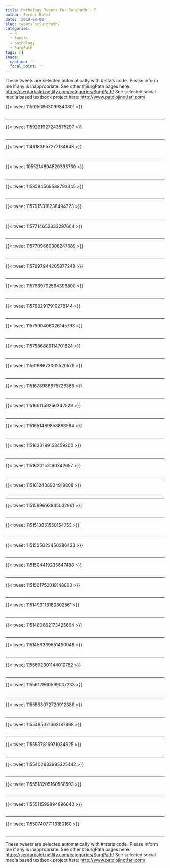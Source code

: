 ```yaml
---
title: Pathology Tweets For SurgPath - 7
author: Serdar Balci
date: '2019-08-08'
slug: tweetsForSurgPath7
categories:
  - R
  - tweets
  - pathology
  - SurgPath
tags: []
image:
  caption: ''
  focal_point: ''
---
```



These tweets are selected automatically with #rstats code. Please inform me if any is inappropriate.
See other #SurgPath pages here: https://serdarbalci.netlify.com/categories/SurgPath/ 
See selected social media based textbook project here: http://www.patolojinotlari.com/

{{< tweet 1159150963099340801 >}}
<br>
<br>
<hr>
{{< tweet 1159291927243575297 >}}
<br>
<br>
<hr>
{{< tweet 1149183957277134848 >}}
<br>
<br>
<hr>
{{< tweet 1055214894520393730 >}}
<br>
<br>
<hr>
{{< tweet 1158584569588793345 >}}
<br>
<br>
<hr>
{{< tweet 1157915318238494723 >}}
<br>
<br>
<hr>
{{< tweet 1157714652333297664 >}}
<br>
<br>
<hr>
{{< tweet 1157709660306247689 >}}
<br>
<br>
<hr>
{{< tweet 1157697944205877248 >}}
<br>
<br>
<hr>
{{< tweet 1157689792584396800 >}}
<br>
<br>
<hr>
{{< tweet 1157682917910278144 >}}
<br>
<br>
<hr>
{{< tweet 1157590406026145793 >}}
<br>
<br>
<hr>
{{< tweet 1157586889114701824 >}}
<br>
<br>
<hr>
{{< tweet 1156198673002520576 >}}
<br>
<br>
<hr>
{{< tweet 1151678986675728386 >}}
<br>
<br>
<hr>
{{< tweet 1151661159256342529 >}}
<br>
<br>
<hr>
{{< tweet 1151651489858883584 >}}
<br>
<br>
<hr>
{{< tweet 1151633199153459200 >}}
<br>
<br>
<hr>
{{< tweet 1151620153190342657 >}}
<br>
<br>
<hr>
{{< tweet 1151612436924919808 >}}
<br>
<br>
<hr>
{{< tweet 1151599693845032961 >}}
<br>
<br>
<hr>
{{< tweet 1151513851550154753 >}}
<br>
<br>
<hr>
{{< tweet 1151505023450386433 >}}
<br>
<br>
<hr>
{{< tweet 1151504419235647488 >}}
<br>
<br>
<hr>
{{< tweet 1151501752019148800 >}}
<br>
<br>
<hr>
{{< tweet 1151499118180802561 >}}
<br>
<br>
<hr>
{{< tweet 1151480662173425664 >}}
<br>
<br>
<hr>
{{< tweet 1151456339551490048 >}}
<br>
<br>
<hr>
{{< tweet 1155692301144010752 >}}
<br>
<br>
<hr>
{{< tweet 1155612960599007233 >}}
<br>
<br>
<hr>
{{< tweet 1155563072720912386 >}}
<br>
<br>
<hr>
{{< tweet 1155495371663187968 >}}
<br>
<br>
<hr>
{{< tweet 1155537816971034625 >}}
<br>
<br>
<hr>
{{< tweet 1155402633995325442 >}}
<br>
<br>
<hr>
{{< tweet 1155518205160558593 >}}
<br>
<br>
<hr>
{{< tweet 1155511599894896640 >}}
<br>
<br>
<hr>
{{< tweet 1155074077113180160 >}}
<br>
<br>
<hr>


These tweets are selected automatically with #rstats code. Please inform me if any is inappropriate.
See other #SurgPath pages here: https://serdarbalci.netlify.com/categories/SurgPath/ 
See selected social media based textbook project here: http://www.patolojinotlari.com/
